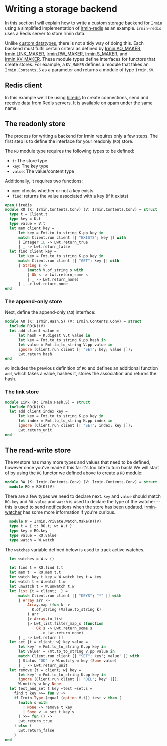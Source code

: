 # Writing a storage backend

In this section I will explain how to write a custom storage backend for `Irmin` using a simplified implementation of [irmin-redis](https://github.com/zshipko/irmin-redis) as an example. `irmin-redis` uses a Redis server to store Irmin data.

Unlike [custom datatypes](/Contents), there is not a tidy way of doing this. Each backend must fulfil certain critera as defined by [Irmin.AO_MAKER](https://mirage.github.io/irmin/irmin/Irmin/module-type-AO_MAKER/index.html), [Irmin.LINK_MAKER](https://mirage.github.io/irmin/irmin/Irmin/module-type-LINK_MAKER/index.html), [Irmin.RW_MAKER](https://mirage.github.io/irmin/irmin/Irmin/module-type-RW_MAKER/index.html), [Irmin.S_MAKER](https://mirage.github.io/irmin/irmin/Irmin/module-type-S_MAKER/index.html), and [Irmin.KV_MAKER](https://mirage.github.io/irmin/irmin/Irmin/module-type-KV_MAKER/index.html). These module types define interfaces for functors that create stores. For example, a `KV_MAKER` defines a module that takes an `Irmin.Contents.S` as a parameter and returns a module of type `Irmin.KV`.

## Redis client

In this example we'll be using [hiredis](https://github.com/zshipko/ocaml-hiredis) to create connections, send and receive data from Redis servers. It is available on [opam](https://github.com/ocaml/opam) under the same name.

## The readonly store

The process for writing a backend for Irmin requires only a few steps. The first step is to define the interface for your readonly (`RO`) store.

The `RO` module type requires the following types to be defined:

- `t`: The store type
- `key`: The key type
- `value`: The value/content type

Additionally, it requires two functions:

- `mem`: checks whether or not a key exists
- `find`: returns the value associated with a key (if it exists)

```ocaml
open Hiredis
module RO (K: Irmin.Contents.Conv) (V: Irmin.Contents.Conv) = struct
  type t = Client.t
  type key = K.t
  type value = V.t
  let mem client key =
      let key = Fmt.to_to_string K.pp key in
      match Client.run client [| "EXISTS"; key |] with
      | Integer 1L -> Lwt.return_true
      | _ -> Lwt.return_false
  let find client key =
      let key = Fmt.to_to_string K.pp key in
      match Client.run client [| "GET"; key |] with
      | String s ->
          (match V.of_string s with
          | Ok s -> Lwt.return_some s
          | _ -> Lwt.return_none)
      | _ -> Lwt.return_none
end
```

### The append-only store

Next, define the append-only (`AO`) interface:

```ocaml
module AO (K: Irmin.Hash.S) (V: Irmin.Contents.Conv) = struct
  include RO(K)(V)
  let add client value =
      let hash = K.digest V.t value in
      let key = Fmt.to_to_string K.pp hash in
      let value = Fmt.to_to_string V.pp value in
      ignore (Client.run client [| "SET"; key; value |]);
      Lwt.return hash
end
```

`AO` includes the previous definition of `RO` and defines an additional function `add`,  which takes a value, hashes it, stores the association and returns the hash.

### The link store

```ocaml
module Link (K: Irmin.Hash.S) = struct
  include RO(K)(K)
  let add client index key =
      let key = Fmt.to_to_string K.pp key in
      let index = Fmt.to_to_string K.pp index in
      ignore (Client.run client [| "SET"; index; key |]);
      Lwt.return_unit
end
```

## The read-write store

The `RW` store has many more types and values that need to be defined, however once you've made it this far it's too late to turn back! We will start of by using the `RO` functor we defined above to create a `RO` module:

```ocaml
module RW (K: Irmin.Contents.Conv) (V: Irmin.Contents.Conv) = struct
  module RO = RO(K)(V)
```

There are a few types we need to declare next. `key` and `value` should match `RO.key` and `RO.value` and `watch` is used to declare the type of the watcher -- this is used to send notifications when the store has been updated. [irmin-watcher](https://github.com/mirage/irmin-watcher) has some more information if you're curious.

```ocaml
  module W = Irmin.Private.Watch.Make(K)(V)
  type t = { t: RO.t; w: W.t }
  type key = RO.key
  type value = RO.value
  type watch = W.watch
```

The `watches` variable defined below is used to track active watches.

```ocaml
  let watches = W.v ()
```

```ocaml
  let find t = RO.find t.t
  let mem t  = RO.mem t.t
  let watch_key t key = W.watch_key t.w key
  let watch t = W.watch t.w
  let unwatch t = W.unwatch t.w
  let list {t = client; _} =
      match Client.run client [| "KEYS"; "*" |] with
      | Array arr ->
          Array.map (fun k ->
            K.of_string (Value.to_string k)
          ) arr
          |> Array.to_list
          |> Lwt_list.filter_map_s (function
            | Ok s -> Lwt.return_some s
            | _ -> Lwt.return_none)
      | _ -> Lwt.return []
  let set {t = client; w} key value =
      let key' = Fmt.to_to_string K.pp key in
      let value' = Fmt.to_to_string V.pp value in
      match Client.run client [| "SET"; key'; value' |] with
      | Status "OK" -> W.notify w key (Some value)
      | _ -> Lwt.return_unit
  let remove {t = client; w} key =
      let key' = Fmt.to_to_string K.pp key in
      ignore (Client.run client [| "DEL"; key' |]);
      W.notify w key None
  let test_and_set t key ~test ~set:s =
    find t key >>= fun v ->
    if Irmin.Type.(equal (option V.t)) test v then (
      (match s with
        | None -> remove t key
        | Some v -> set t key v
      ) >>= fun () ->
      Lwt.return_true
    ) else (
      Lwt.return_false
    )
end
```
